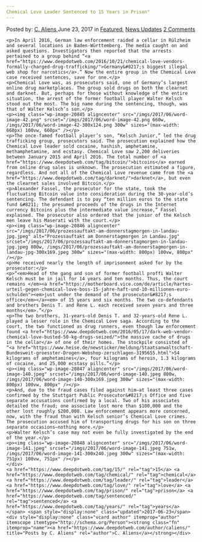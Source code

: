 ```yaml
---
Chemical Love Leader Sentenced to 15 Years in Prison"
---
```

<article class="post-listing post-20836 post type-post status-publish format-standard has-post-thumbnail hentry  tag-1886 tag-chemical tag-leader tag-love tag-prison tag-sentenced tag-years">
    <div class="post-inner">
        <span>Posted by: <a href="https://www.deepdotweb.com/author/caliens/" title="">C. Aliens </a></span>
    <span>June 23, 2017</span>
    <span>in <a href="https://www.deepdotweb.com/category/deepdot-news/" rel="category tag">Featured</a>, <a href="https://www.deepdotweb.com/category/news-updates/" rel="category tag">News Updates</a></span>
    <span><a href="https://www.deepdotweb.com/2017/06/23/chemical-love-leader-sentenced-15-years-prison/#comments">2 Comments</a></span>
    </p>
    <div class="clear"></div>
    
    <p>In April 2016, German law enforcement raided a cellar in Rülzheim and several locations in Baden-Württemberg. The media caught on and asked questions. Investigators then reported that the arrests pertained to a group behind “<a href="https://www.deepdotweb.com/2016/10/21/chemical-love-vendors-formally-charged-drug-trafficking/">Germany&#8217;s biggest illegal web shop for narcotics</a>.” Now the entire group in the Chemical Love case received sentences, save for one.</p>
    <p>Chemical Love was, as prosecutors said, one of Germany’s largest online drug marketplaces. The group sold drugs on both the clearnet and darknet. But, perhaps for those without knowledge of the entire situation, the arrest of the former football player Walter Kelsch stood out the most. The big name during the sentencing, though, was that of Walter Kelsch’s son.</p>
    <p><img class="wp-image-20845 aligncenter" src="/imgs/2017/06/word-image-42.png" srcset="/imgs/2017/06/word-image-42.png 660w, /imgs/2017/06/word-image-42-300x124.png 300w" sizes="(max-width: 660px) 100vw, 660px" /></p>
    <p>The once-famed football player’s son, “Kelsch Junior,” led the drug trafficking group, prosecutors said. The prosecution explained how the Chemical Love leader sold cocaine, hashish, amphetamine, methamphetamine, and ecstasy. Chemical Love saw 2,200 deliveries between January 2015 and April 2016. The total number of <a href="https://www.deepdotweb.com/tag/bitcoin/">bitcoins</a> earned from online drug sales is unknown. The prosecution estimated a figure, regardless. And not all of the Chemical Love revenue came from the <a href="https://www.deepdotweb.com/tag/darknet/">darknet</a>, but even the clearnet sales involved Bitcoin.</p>
    <p>Alexander Fassel, the prosecutor for the state, took the fluctuating Bitcoin value into consideration during the 30-year-old’s sentencing. The defendant is to pay “ten million euros to the state fund &#8211; the presumed proceeds of the drugs in the Internet currency Bitcoins plus the intermediate value increase,” Fassel explained. The prosecutor also ordered that the junior of the Kelsch men leave his Maserati with the court.</p>
    <p><img class="wp-image-20846 aligncenter" src="/imgs/2017/06/prozessauftakt-am-donnerstagmorgen-in-landau-jpg.jpeg" alt="Prozessauftakt am Donnerstagmorgen in Landau.jpg" srcset="/imgs/2017/06/prozessauftakt-am-donnerstagmorgen-in-landau-jpg.jpeg 800w, /imgs/2017/06/prozessauftakt-am-donnerstagmorgen-in-landau-jpg-300x169.jpeg 300w" sizes="(max-width: 800px) 100vw, 800px" /></p>
    <p>He received nearly the length of imprisonment asked for by the prosecutor:</p>
    <p>“<em>Head of the gang and son of former football proffi Walter Kelsch must be in jail for 14 years and ten months. Thus, the court remains </em><a href="https://motherboard.vice.com/de/article/hartes-urteil-gegen-chemical-love-boss-15-jahre-haft-und-10-millionen-euro-schulden"><em>just under the demand of the prosecutor&#8217;s office</em></a><em> of 15 years and six months. The two co-defendants and brothers Denis T. and Rene L. each received seven years and three months</em>.”</p>
    <p>The two brothers, 31-years-old Denis T. and 32-years-old Rene L. played a lesser role in the Chemical Love saga. According to the court, the two functioned as drug runners, even though law enforcement found <a href="https://www.deepdotweb.com/2016/05/17/dark-web-vendor-chemical-love-busted-50-kg-drugs-seized/">the massive cache of drugs in the cellar</a> of one of their homes. The stockpile consisted of “<a href="https://www.heise.de/newsticker/meldung/Staatsanwaltschaft-Bundesweit-groesster-Drogen-Webshop-zerschlagen-3195655.html">54 kilograms of amphetamines</a>, four kilograms of heroin, 1.3 kilograms of cocaine, and 25,000 ecstasy pills.”</p>
    <p><img class="wp-image-20847 aligncenter" src="/imgs/2017/06/word-image-140.jpeg" srcset="/imgs/2017/06/word-image-140.jpeg 800w, /imgs/2017/06/word-image-140-300x169.jpeg 300w" sizes="(max-width: 800px) 100vw, 800px" /></p>
    <p>And, due to the fraud cases filed against him—at least three cases confirmed by the Stuttgart Public Prosecutor&#8217;s Office and five separate accusations confirmed by a local. Two of his associates detailed the fraud; one associate lost more than $100,000 and the other lost roughly $200,000. Law enforcement appears more concerned, now, with the fraud than with Kelsch senior’s Chemical Love crimes. The prosecution accused him of transporting drugs for his son on three separate occasions—nothing more.</p>
    <p>Walter Kelsch’s case may not even be fully investigated by the end of the year.</p>
    <p><img class="wp-image-20848 aligncenter" src="/imgs/2017/06/word-image-141.jpeg" srcset="/imgs/2017/06/word-image-141.jpeg 751w, /imgs/2017/06/word-image-141-300x240.jpeg 300w" sizes="(max-width: 751px) 100vw, 751px" /></p>
    </div>
    <a href="https://www.deepdotweb.com/tag/15/" rel="tag">15</a> <a href="https://www.deepdotweb.com/tag/chemical/" rel="tag">chemical</a> <a href="https://www.deepdotweb.com/tag/leader/" rel="tag">leader</a> <a href="https://www.deepdotweb.com/tag/love/" rel="tag">love</a> <a href="https://www.deepdotweb.com/tag/prison/" rel="tag">prison</a> <a href="https://www.deepdotweb.com/tag/sentenced/" rel="tag">sentenced</a> <a href="https://www.deepdotweb.com/tag/years/" rel="tag">years</a></span> <span style="display:none" class="updated">2017-06-23</span>
    <div style="display:none" class="vcard author" itemprop="author" itemscope itemtype="http://schema.org/Person"><strong class="fn" itemprop="name"><a href="https://www.deepdotweb.com/author/caliens/" title="Posts by C. Aliens" rel="author">C. Aliens</a></strong></div>
    

